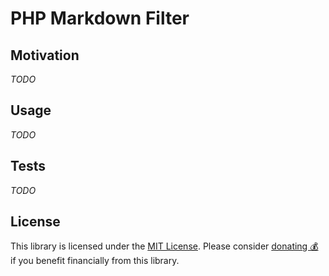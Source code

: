 PHP Markdown Filter
===================

Motivation
----------

_TODO_

Usage
-----

_TODO_

Tests
-----

_TODO_

License
-------

This library is licensed under the [MIT License](LICENSE). Please consider
[donating 💰](https://github.com/sponsors/taufik-nurrohman) if you benefit financially from this library.